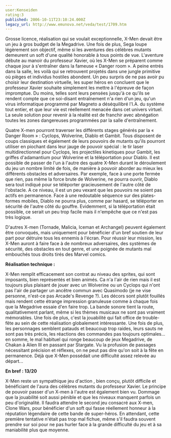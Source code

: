 ```yaml
---
user:Kenseiden
rating:3
published: 2006-10-11T23:10:24.000Z
legacy_url: http://www.emunova.net/veda/test/1709.htm
---
```

Grosse licence, réalisation qui se voulait exceptionnelle, X-Men devait être un jeu à gros budget de la Megadrive. Une fois de plus, Sega loupe légèrement son objectif, même si les aventures des célèbres mutants demeurent un soft d'une qualité honorable à tous points de vue. L'aventure débute au manoir du professeur Xavier, où les X-Men se préparent comme chaque jour à s'entraîner dans la fameuse « Danger room ». A peine entrés dans la salle, les voilà qui se retrouvent projetés dans une jungle primitive où pièges et individus hostiles abondent. Un peu surpris de ne pas avoir pu choisir leur destination virtuelle, les super héros en concluent que le professeur Xavier souhaite simplement les mettre à l'épreuve de façon impromptue. Du moins, telles sont leurs pensées jusqu'à ce qu'ils se rendent compte que ce soi-disant entraînement n'a rien d'un jeu, qu'un virus informatique programmé par Magneto a déséquilibré l'I.A. du système tout entier, et que leur vie est réellement menacée dans cet univers virtuel. La seule solution pour revenir à la réalité est de franchir avec abnégation toutes les zones dangereuses programmées par la salle d'entraînement.   

  

Quatre X-men pourront traverser les différents stages générés par la « Danger Room » : Cyclops, Wolverine, Diablo et Gambit. Tous disposent de coups classiques et également de leurs pouvoirs de mutants qu'ils pourront utiliser en piochant dans leur jauge de pouvoir spécial : le tir laser multidirectionnel pour Cyclops, les projectiles kinetiques pour Gambit, les griffes d'adamantium pour Wolverine et la téléportation pour Diablo. Il est possible de passer de l'un à l'autre des quatre X-Men durant le déroulement du jeu un nombre limité de fois, de manière à pouvoir aborder au mieux les différents obstacles et adversaires. Par exemple, face à une porte fermée que rien, pas même la force brute de Wolverine, ne pourra ouvrir, Diablo sera tout indiqué pour se téléporter gracieusement de l'autre côté de l'obstacle. A ce niveau, il est un peu vexant que les pouvoirs ne soient pas actifs en permanence. Face à une redoutable séquence sur des plates-formes mobiles, Diablo ne pourra plus, comme par hasard, se téléporter en sécurité de l'autre côté du gouffre. Evidemment, si la téléportation était possible, ce serait un peu trop facile mais il n'empêche que ce n'est pas très logique.  

  

D'autres X-men (Tornade, Malicia, Iceman et Archangel) peuvent également être convoqués, mais uniquement pour bénéficier d'un bref soutien de leur part pour détruire tous les ennemis à l'écran. Pour réussir leur mission, les X-Men auront à faire face à de nombreux adversaires, des systèmes de sécurité, des obstacles en tout genre, et une poignée de mutants mal embouchés tous droits tirés des Marvel comics.  

  

**Réalisation technique :**   

X-Men remplit efficacement son contrat au niveau des sprites, qui sont imposants, bien représentés et bien animés. Ca n'a l'air de rien mais il est toujours plus plaisant de jouer avec un Wolverine ou un Cyclops qui n'ont pas l'air de partager un ancêtre commun avec Quasimodo (je ne vise personne, n'est-ce pas Arcade's Revenge ?). Les décors sont plutôt fouillés mais rendent cette étrange impression granuleuse comme à chaque fois que la Megadrive essaie d'en faire trop. La bande sonore tient la route, qualitativement parlant, même si les thèmes musicaux ne sont pas vraiment mémorables. Une fois de plus, c'est la jouabilité qui fait office de trouble-fête au sein de cette réalisation globalement intéressante. Une fois de plus, les personnages semblent patauds et beaucoup trop raides, leurs sauts ne sont pas très précis, les réactions des commandes pas toujours optimales... en somme, le mal habituel qui ronge beaucoup de jeux Megadrive, de Chakan à Alien III en passant par Stargate. Vu la profusion de passages nécessitant précision et réflexes, on ne peut pas dire qu'on soit à la fête en permanence. Déjà que X-Men possédait une difficulté assez relevée au départ...  

  

**En bref : 13/20**   

X-Men reste un sympathique jeu d'action , bien conçu, plutôt difficile et bénéficiant de l'aura des célèbres mutants du professeur Xavier. Le principe de pouvoir passer d'un X-men à l'autre est également bien vu. Dommage que la jouabilité soit aussi pénible et que les niveaux manquent parfois un peu d'originalité. Il faudra attendre le second jeu consacré aux X-men, Clone Wars, pour bénéficier d'un soft qui fasse réellement honneur à la réputation légendaire de cette bande de super-héros. En attendant, cette première tentative n'était pas trop mal fichue, même s'il faudra souvent prendre sur soi pour ne pas hurler face à la grande difficulté du jeu et à sa maniabilité plus que moyenne.